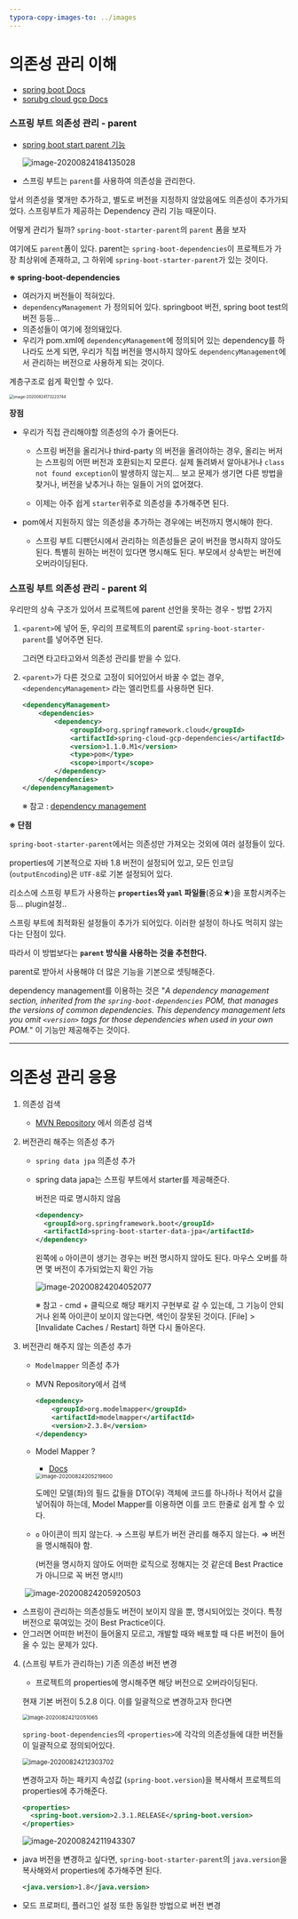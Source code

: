 ```yaml
---
typora-copy-images-to: ../images
---
```


# 의존성 관리 이해

* [spring boot Docs](https://docs.spring.io/spring-boot/docs/current/reference/htmlsingle/#using-boot-dependency-management)
* [sorubg cloud gcp Docs](https://docs.spring.io/spring-cloud-gcp/docs/1.1.0.M1/reference/html/index.html)



### 스프링 부트 의존성 관리 - parent

* [spring boot start parent 기능](https://docs.spring.io/spring-boot/docs/2.3.3.RELEASE/maven-plugin/reference/html/)

  ![image-20200824184135028](/Users/ssun/Develop/Project/SpringProjects/study-spring/note_spring/images/007S8ZIlgy1gi21hyfmt6j30ox0gcad0.jpg)

* 스프링 부트는 `parent`를 사용하여 의존성을 관리한다.

앞서 의존성을 몇개만 추가하고, 별도로 버전을 지정하지 않았음에도 의존성이 추가가되었다. 스프링부트가 제공하는 Dependency 관리 기능 때문이다.

어떻게 관리가 될까? `spring-boot-starter-parent`의  `parent` 폼을 보자

여기에도 `parent`폼이 있다. parent는 `spring-boot-dependencies`이 프로젝트가 가장 최상위에 존재하고, 그 하위에  `spring-boot-starter-parent`가 있는 것이다.



**※ spring-boot-dependencies**

* 여러가지 버전들이 적혀있다.
* `dependencyManagement` 가 정의되어 있다. springboot 버전, spring boot test의 버전 등등...
* 의존성들이 여기에 정의돼있다.
* 우리가 pom.xml에  `dependencyManagement`에 정의되어 있는 dependency를 하나라도 쓰게 되면, 우리가 직접 버전을 명시하지 않아도 `dependencyManagement`에서 관리하는 버전으로 사용하게 되는 것이다.

계층구조로 쉽게 확인할 수 있다.

<img src="/Users/ssun/Develop/Project/SpringProjects/study-spring/note_spring/images/007S8ZIlgy1gi1zi0cpm8j30fg0d5abs.jpg" alt="image-20200824173223744" style="zoom:50%;" />

**장점**

* 우리가 직접 관리해야할 의존성의 수가 줄어든다.

  * 스프링 버전을 올리거나 third-party 의 버전을 올려야하는 경우, 올리는 버저는 스프링의 어떤 버전과 호환되는지 모른다. 실제 돌려봐서 알아내거나 `class not found exception`이 발생하지 않는지... 보고 문제가 생기면 다른 방법을 찾거나, 버전을 낮추거나 하는 일들이 거의 없어졌다.

  * 이제는 아주 쉽게 `starter`위주로 의존성을 추가해주면 된다.

* pom에서 지원하지 않는 의존성을 추가하는 경우에는 버전까지 명시해야 한다.

  * 스프링 부트 디팬던시에서 관리하는 의존성들은 굳이 버전을 명시하지 않아도 된다. 특별히 원하는 버전이 있다면 명시해도 된다. 부모에서 상속받는 버전에 오버라이딩된다.



### 스프링 부트 의존성 관리 - parent 외

우리만의 상속 구조가 있어서 프로젝트에 parent 선언을 못하는 경우 - 방법 2가지

1. `<parent>`에 넣어 둔, 우리의 프로젝트의 parent로 `spring-boot-starter-parent`를 넣어주면 된다.

   그러면 타고타고와서 의존성 관리를 받을 수 있다.

2. `<parent>`가 다른 것으로 고정이 되어있어서 바꿀 수 없는 경우,  `<dependencyManagement>` 라는 엘리먼트를 사용하면 된다.

   ```xml
   <dependencyManagement>
       <dependencies>
           <dependency>
               <groupId>org.springframework.cloud</groupId>
               <artifactId>spring-cloud-gcp-dependencies</artifactId>
               <version>1.1.0.M1</version>
               <type>pom</type>
               <scope>import</scope>
           </dependency>
       </dependencies>
   </dependencyManagement>
   ```

    ※ 참고 : [dependency management](https://docs.spring.io/spring-cloud-gcp/docs/1.1.0.M1/reference/html/_dependency_management.html)

**※ 단점**

 `spring-boot-starter-parent`에서는 의존성만 가져오는 것외에 여러 설정들이 있다.

properties에 기본적으로 자바 1.8 버전이 설정되어 있고, 모든 인코딩(`outputEncoding`)은 `UTF-8`로 기본 설정되어 있다.

리소스에 스프링 부트가 사용하는 **`properties`와 `yaml` 파일들**(중요★)을 포함시켜주는 등... plugin설정..

스프링 부트에 최적화된 설정들이 추가가 되어있다. 이러한 설정이 하나도 먹히지 않는다는 단점이 있다.

따라서 이 방법보다는 **`parent` 방식을 사용하는 것을 추천한다.**

parent로 받아서 사용해야 더 많은 기능을 기본으로 셋팅해준다.



dependency management를 이용하는 것은 "*A dependency management section, inherited from the `spring-boot-dependencies` POM, that manages the versions of common dependencies. This dependency management lets you omit `<version>` tags for those dependencies when used in your own POM.*" 이 기능만 제공해주는 것이다. 



---

# 의존성 관리 응용

1. 의존성 검색
   * [MVN Repository](https://mvnrepository.com/) 에서 의존성 검색



2. 버전관리 해주는 의존성 추가 

   * `spring data jpa` 의존성 추가

   * spring data japa는 스프링 부트에서 starter를 제공해준다.

     버전은 따로 명시하지 않음

     ```xml
     <dependency>
       <groupId>org.springframework.boot</groupId>
       <artifactId>spring-boot-starter-data-jpa</artifactId>
     </dependency>
     ```

     왼쪽에 `o` 아이콘이 생기는 경우는 버전 명시하지 않아도 된다. 마우스 오버를 하면 몇 버전이 추가되었는지 확인 가능

     ![image-20200824204052077](/Users/ssun/Develop/Project/SpringProjects/study-spring/note_spring/images/007S8ZIlgy1gi24y28pkij30g8068t9e.jpg)

     ※ 참고 - cmd + 클릭으로 해당 패키지 구현부로 갈 수 있는데, 그 기능이 안되거나 왼쪽 아이콘이 보이지 않는다면, 색인이 잘못된 것이다. [File] > [Invalidate Caches / Restart] 하면 다시 돌아온다. 



3. 버전관리 해주지 않는 의존성 추가

   * `Modelmapper` 의존성 추가

   * MVN Repository에서 검색

     ```xml
     <dependency>
         <groupId>org.modelmapper</groupId>
         <artifactId>modelmapper</artifactId>
         <version>2.3.8</version>
     </dependency>
     ```

   * Model Mapper ?

     * [Docs](http://modelmapper.org/getting-started/)

     <img src="/Users/ssun/Develop/Project/SpringProjects/study-spring/note_spring/images/007S8ZIlgy1gi259zktquj30k50f10u0.jpg" alt="image-20200824205219600" style="zoom: 67%;" />

     도메인 모델(좌)의 필드 값들을 DTO(우) 객체에 코드를 하나하나 적어서 값을 넣어줘야 하는데, Model Mapper를 이용하면 이를 코드 한줄로 쉽게 할 수 있다. 

   * `o` 아이콘이 띄지 않는다. → 스프링 부트가 버전 관리를 해주지 않는다. ⇒ 버전을 명시해줘야 함.

     (버전을 명시하지 않아도 어떠한 로직으로 정해지는 것 같은데 Best Practice가 아니므로 꼭 버전 명시!!)

   ​	![image-20200824205920503](/Users/ssun/Develop/Project/SpringProjects/study-spring/note_spring/images/image-20200824205920503.png)

* 스프링이 관리하는 의존성들도 버전이 보이지 않을 뿐, 명시되어있는 것이다. 특정 버전으로 묶여있는 것이 Best Practice이다.
* 안그러면 어떠한 버전이 들어올지 모르고, 개발할 때와 배포할 때 다른 버전이 들어올 수 있는 문제가 있다.



4. (스프링 부트가 관리하는) 기존 의존성 버전 변경

   * 프로젝트의 properties에 명시해주면 해당 버전으로 오버라이딩된다.

   현재 기본 버전이 5.2.8 이다. 이를 일괄적으로 변경하고자 한다면

   <img src="/Users/ssun/Develop/Project/SpringProjects/study-spring/note_spring/images/image-20200824212051065.png" alt="image-20200824212051065" style="zoom:67%;" />

   `spring-boot-dependencies`의 `<properties>`에 각각의 의존성들에 대한 버전들이 일괄적으로 정의되어있다.
   
   <img src="/Users/ssun/Develop/Project/SpringProjects/study-spring/note_spring/images/image-20200824212303702.png" alt="image-20200824212303702" style="zoom:80%;" />
   
   
   
   변경하고자 하는 패키지 속성값 (`spring-boot.version`)을 복사해서 프로젝트의 properties에 추가해준다.
   
   ```xml
   <properties>
     <spring-boot.version>2.3.1.RELEASE</spring-boot.version>
   </properties>
   ```
   
   ![image-20200824211943307](/Users/ssun/Develop/Project/SpringProjects/study-spring/note_spring/images/image-20200824211943307.png)



* java 버전을 변경하고 싶다면, `spring-boot-starter-parent`의 `java.version`을 복사해와서 properties에 추가해주면 된다.

  ```xml
  <java.version>1.8</java.version>
  ```

* 모드 프로퍼티, 플러그인 설정 또한 동일한 방법으로 버전 변경



















